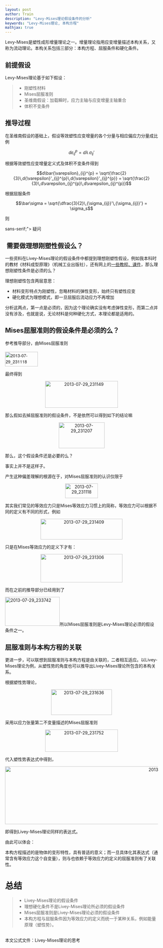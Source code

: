 ```yaml
---
layout: post
author: Train
description: "Levy-Mises理论假设条件的分析"
keywords: "Levy-Mises理论, 本构方程"
mathjax: true
---
```


Levy-Mises是塑性成形增量理论之一。增量理论指用应变增量描述本构关系，又称为流动理论。本构关系包括三部分：本构方程、屈服条件和硬化条件。

## 前提假设

Levy-Mises理论基于如下假设：

> * 刚塑性材料  
> * Mises屈服准则  
> * 圣维南假设：加载瞬时，应力主轴与应变增量主轴重合  
> * 体积不变条件


## 推导过程

在圣维南假设的基础上，假设等效塑性应变增量的各个分量与相应偏应力分量成比例

$$d\varepsilon_{ij}^{p} = d\lambda\,{\sigma_{ij}}'$$

根据等效塑性应变增量定义式及体积不变条件得到

$$d\bar{\varepsilon}_{ij}^{p} = \sqrt{\frac{2}{3}\,d{\varepsilon}'_{ij}^{p}\,d{\varepsilon}'_{ij}^{p}} = \sqrt{\frac{2}{3}\,d\varepsilon_{ij}^{p}\,d\varepsilon_{ij}^{p}}$$

根据屈服条件

$$\bar\sigma = \sqrt{\dfrac{3}{2}\,{\sigma_{ij}}'\,{\sigma_{ij}}'} = \sigma_s$$



则



sans-serif;"> 疑问</span></span></h1>
<h2> 需要做理想刚塑性假设么？</h2>
一些资料在Livey-Mises理论的假设条件中都提到理想刚塑性假设，例如我本科时的教材《材料成型原理》（机械工业出版社），还有网上的<a href="http://jpkc.hfut.edu.cn/jpkc2004/2004/cxyn/kejian/shang/ch17_03.htm">一些教程、课件</a>，那么理想刚塑性条件是必须的么？

理想刚塑性包含两层意思：
<ul>
    <li>材料变形特点为刚塑性，忽略材料的弹性变形，始终只有塑性应变</li>
    <li>硬化模式为理想模式，即一旦屈服后流动应力不再增加</li>
</ul>
分析这两点，第一点是必须的，因为这个理论确实没有考虑弹性变形，而第二点并没有涉及，也就是说，无论材料是何种硬化方式，本理论都是适用的。
<h2>Mises屈服准则的假设条件是必须的么？</h2>
参考推导部分，由Mises屈服准则

<span class="Apple-style-span" style="font-family: 'Helvetica Neue', Helvetica, Arial, sans-serif;"><img class="wp-image-542 aligncenter" style="border-style: initial; border-color: initial; margin-top: 0.4em;" src="http://127.0.0.3/wordpress//wp-content/uploads/2013/07/2013-07-29_231118.jpg" alt="2013-07-29_231118" width="108" height="48" /></span>

最终得到
<p style="text-align: center;"><img class=" wp-image-543 aligncenter" style="border-style: initial; border-color: initial;" src="http://127.0.0.3/wordpress//wp-content/uploads/2013/07/2013-07-29_231149-300x110.jpg" alt="2013-07-29_231149" width="240" height="88" /></p>
那么假如去掉屈服准则的假设条件，不是依然可以得到如下的结论嘛
<p style="text-align: center;"><img class="wp-image-544 aligncenter" style="border-style: initial; border-color: initial;" src="http://127.0.0.3/wordpress//wp-content/uploads/2013/07/2013-07-29_231207.jpg" alt="2013-07-29_231207" width="151" height="85" /></p>
那么，这个假设条件还是必要的么？

事实上并不是这样子。

产生这种偏差理解的根源在于，对Mises屈服准则的认识仅限于
<p style="text-align: center;"><img class="aligncenter" style="border-style: initial; border-color: initial;" src="http://127.0.0.3/wordpress//wp-content/uploads/2013/07/2013-07-29_231118.jpg" alt="2013-07-29_231118" width="108" height="48" /></p>
<p style="text-align: left;">其实我们常见的等效应力只是Mises等效应力习惯上的简称，等效应力可以根据不同的定义有不同的形式，例如</p>
<p style="text-align: center;"><img class="wp-image-546 aligncenter" style="border-style: initial; border-color: initial;" src="http://127.0.0.3/wordpress//wp-content/uploads/2013/07/2013-07-29_231409-300x75.jpg" alt="2013-07-29_231409" width="270" height="68" /></p>
<p style="text-align: left;">只是在Mises等效应力的定义下才有：</p>
<p style="text-align: center;"><img class=" wp-image-545 aligncenter" style="border-style: initial; border-color: initial;" src="http://127.0.0.3/wordpress//wp-content/uploads/2013/07/2013-07-29_231306-300x103.jpg" alt="2013-07-29_231306" width="270" height="93" /></p>
<p style="text-align: left;">而在之前的推导部分已经用到了</p>
<p style="text-align: left;"><img class=" wp-image-550 aligncenter" style="border-style: initial; border-color: initial;" src="http://127.0.0.3/wordpress//wp-content/uploads/2013/07/2013-07-29_233742.jpg" alt="2013-07-29_233742" width="180" height="95" />所以Mises屈服准则是Levy-Mises理论必须的假设条件之一。</p>

<h2 style="text-align: left;">屈服准则与本构方程的关联</h2>
<p style="text-align: left;">更进一步，可以联想到屈服准则与本构方程是由关联的，二者相互适应。以Livey-Mises理论为例，从塑性势的角度也可以推导出Livey-Mises理论所包含的本构关系。</p>
<p style="text-align: left;">根据塑性势理论，</p>
<p style="text-align: center;"><img class=" wp-image-547 aligncenter" style="border-style: initial; border-color: initial;" src="http://127.0.0.3/wordpress//wp-content/uploads/2013/07/2013-07-29_231636.jpg" alt="2013-07-29_231636" width="200" height="84" /></p>
<p style="text-align: left;">采用以应力张量第二不变量描述的Mises屈服准则</p>
<p style="text-align: center;"><img class=" wp-image-548 aligncenter" style="border-style: initial; border-color: initial;" src="http://127.0.0.3/wordpress//wp-content/uploads/2013/07/2013-07-29_231752-300x91.jpg" alt="2013-07-29_231752" width="240" height="73" /></p>
<p style="text-align: left;">代入塑性势表达式中得到，</p>
<p style="text-align: center;"><img class="wp-image-549 aligncenter" style="border-style: initial; border-color: initial;" src="http://127.0.0.3/wordpress//wp-content/uploads/2013/07/2013-07-29_232317.jpg" alt="2013-07-29_232317" width="1062" height="190" /></p>
即得到Livey-Mises理论同样的表达式。

由此可以体会：

本构方程描述的是物体的变形特性，具有普适的意义；而一旦具体化其表达式（通常含有等效应力这个自变量），则与也依赖于等效应力的定义的屈服准则有了关联性。
<h1>总结</h1>
<blockquote>
<ul>
    <li>Livey-Mises理论的假设条件</li>
    <li>理想硬化条件不是Livey-Mises理论所必须的假设条件</li>
    <li>Mises屈服准则是Livey-Mises理论必须的假设条件</li>
    <li>本构方程与屈服条件因为等效应力的定义而统一于某种关系，例如能量原理（塑性势）。</li>
</ul>
</blockquote>
&nbsp;
<div class="download">
<div>本文公式文件：Livey-Mises理论的思考</div>
&nbsp;

</div>